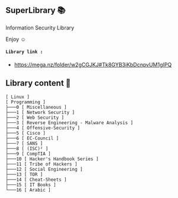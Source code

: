 ## SuperLibrary 📚
Information Security Library 

Enjoy ☺

#### `Library link :`
- https://mega.nz/folder/w2gCGJKJ#Tk8GYB3iKbDcnpvUM1gIPQ

## Library content 🧾
```
[ Linux ]
[ Programming ]
├───0 [ Miscellaneous ]
├───1 [ Network Security ]
├───2 [ Web Security ]
├───3 [ Reverse Engineering - Malware Analysis ]
├───4 [ Offensive-Security ]
├───5 [ Cisco ]
├───6 [ EC-Council ]
├───7 [ SANS ]
├───8 [ (ISC)² ]
├───9 [ CompTIA ]
├───10 [ Hacker's Handbook Series ]
├───11 [ Tribe of Hackers ]
├───12 [ Social Engineering ]
├───13 [ TOR ]
├───14 [ Cheat-Sheets ]
├───15 [ IT Books ]
└───16 [ Arabic ]
```
